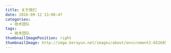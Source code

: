 ```yaml
---
title: 关于我们
date: 2016-09-12 13:00:47
categories:
  - 技术团队
tags:
  - 技术团队
thumbnailImagePosition: right
thumbnailImage: http://imgw.keruyun.net/images/about/enviroment2-6526895a70.jpg
---
```

##


